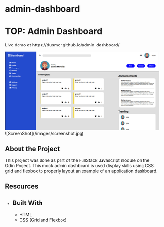 # admin-dashboard
<h1>TOP: Admin Dashboard</h1>

<p>Live demo at https://dusmer.github.io/admin-dashboard/</p>
<img src="/images/screenshot.jpg" />
![ScreenShot](/images/screenshot.jpg)
<h2>About the Project</h2>
<p>This project was done as part of the FullStack Javascript module on the Odin Project. This mock admin dashboard is used display skills using CSS grid and flexbox to properly layout an example of an application dashboard.</p>

<h2>Resources</h2>
<ul>
    <li>

<h2>Built With</h2>
<ul>
    <li>HTML</l1>
    <li>CSS (Grid and Flexbox)</li>
</ul>



